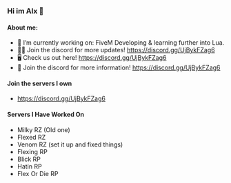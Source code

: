 ### Hi im Alx 👋

#### About me:

- 🔭 I’m currently working on: FiveM Developing & learning further into Lua.
- 👨‍💻 Join the discord for more updates! https://discord.gg/UjBykFZag6
- 🖥️ Check us out here! https://discord.gg/UjBykFZag6
- 👨‍ Join the discord for more information! https://discord.gg/UjBykFZag6

#### Join the servers I own
- https://discord.gg/UjBykFZag6
 
#### Servers I Have Worked On
- Milky RZ (Old one)
- Flexed RZ
- Venom RZ (set it up and fixed things)
- Flexing RP
- Blick RP
- Hatin RP
- Flex Or Die RP
